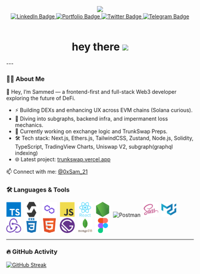 <div id="header" align="center">
  <img src="https://media.giphy.com/media/M9gbBd9nbDrOTu1Mqx/giphy.gif" width="100"/>
</div>
<div id="badges" align="center">
    <a href="https://www.linkedin.com/in/sammed-betadur-8b9b291a5/">
    <img src="https://img.shields.io/badge/LinkedIn-blue?style=for-the-badge&logo=linkedin&logoColor=white" alt="LinkedIn Badge"/>
  </a>
    <a href="https://blog-app-next-js-liard.vercel.app/">
    <img src="https://img.shields.io/badge/Portfolio-green?style=for-the-badge&logoColor=black" alt="Portfolio Badge"/>
  </a>
   <a href="https://x.com/0xSam_21">
    <img src="https://img.shields.io/badge/x-black?style=for-the-badge&logo=x&logoColor=white" alt="Twitter Badge"/>
  </a>
    <a href="https://t.me/Sammed_21">
    <img src="https://img.shields.io/badge/telegram-blue?style=for-the-badge&logo=telegram&logoColor=white" alt="Telegram Badge"/>
  </a>
 
</br>
  <img src="https://komarev.com/ghpvc/?username=sammed-21&style=flat-square&color=blue" alt=""/>
  <h1>
  hey there
  <img src="https://media.giphy.com/media/hvRJCLFzcasrR4ia7z/giphy.gif" width="30px"/>
</h1>
<!--   <div align="center">
  <img src="https://media.giphy.com/media/V6KJEbpPYQd1hkYFwD/giphy.gif" width="500" height="300"/>
</div> -->
</div>
  ---
 
### 👨‍💻 About Me  

👋 Hey, I’m Sammed — a frontend-first and full-stack Web3 developer exploring the future of DeFi.

- ⚡ Building DEXs and enhancing UX across EVM chains (Solana curious).  
- 🧠 Diving into subgraphs, backend infra, and impermanent loss mechanics.  
- 🔧 Currently working on exchange logic and TrunkSwap Preps.  
- 🛠 Tech stack: Next.js, Ethers.js, TailwindCSS, Zustand, Node.js, Solidity, TypeScript, TradingView Charts, Uniswap V2, subgraph(graphql indexing)
- 🌐 Latest project: [trunkswap.vercel.app](https://trunkswap.vercel.app)

📫 Connect with me: [@0xSam_21](https://x.com/0xSam_21)


### 🛠️ Languages & Tools

<div align="left">
  <img src="https://github.com/devicons/devicon/blob/master/icons/typescript/typescript-original.svg" title="TypeScript" alt="TypeScript" width="40" height="40"/>&nbsp;
  <img src="https://github.com/devicons/devicon/blob/master/icons/solidity/solidity-plain.svg" title="Solidity" alt="Solidity" width="40" height="40"/>&nbsp;
  <img src="https://github.com/devicons/devicon/blob/master/icons/polygon/polygon-original.svg" title="Polygon" alt="Polygon" width="40" height="40"/>&nbsp;
  <img src="https://github.com/devicons/devicon/blob/master/icons/javascript/javascript-original.svg" title="JavaScript" alt="JavaScript" width="40" height="40"/>&nbsp;
  <img src="https://github.com/devicons/devicon/blob/master/icons/react/react-original-wordmark.svg" title="React" alt="React" width="40" height="40"/>&nbsp;
  <img src="https://github.com/devicons/devicon/blob/master/icons/nodejs/nodejs-original.svg" title="Node.js" alt="Node.js" width="40" height="40"/>&nbsp;
  <img src="https://github.com/flathub/com.getpostman.Postman/blob/master/logo-mark.svg" title="Postman" alt="Postman" width="40" height="40"/>&nbsp;
  <img src="https://github.com/devicons/devicon/blob/master/icons/sass/sass-original.svg" title="Sass" alt="Sass" width="40" height="40"/>&nbsp;
  <img src="https://github.com/devicons/devicon/blob/master/icons/materialui/materialui-original.svg" title="Material UI" alt="Material UI" width="40" height="40"/>&nbsp;
  <img src="https://github.com/devicons/devicon/blob/master/icons/redux/redux-original.svg" title="Redux" alt="Redux" width="40" height="40"/>&nbsp;
  <img src="https://github.com/devicons/devicon/blob/master/icons/css3/css3-plain-wordmark.svg" title="CSS3" alt="CSS" width="40" height="40"/>&nbsp;
  <img src="https://github.com/devicons/devicon/blob/master/icons/html5/html5-original.svg" title="HTML5" alt="HTML" width="40" height="40"/>&nbsp;
  <img src="https://github.com/devicons/devicon/blob/master/icons/gatsby/gatsby-original.svg" title="Gatsby" alt="Gatsby" width="40" height="40"/>&nbsp;
  <img src="https://github.com/devicons/devicon/blob/master/icons/mongodb/mongodb-original-wordmark.svg" title="MongoDB" alt="MongoDB" width="40" height="40"/>&nbsp;
  <img src="https://github.com/devicons/devicon/blob/master/icons/figma/figma-original.svg" title="Figma" alt="Figma" width="40" height="40"/>&nbsp;
</div>

---

### 🔥 GitHub Activity  
[![GitHub Streak](https://streak-stats.demolab.com/?user=sammed-21&theme=dark)](https://git.io/streak-stats)



<!---
![Top Langs](https://github-readme-stats.vercel.app/api/top-langs/?username=sammed-21&exclude_repo=github-readme-stats,sammed-21.github.io)
[sammed's GitHub stats](https://github-readme-stats.vercel.app/api?username=sammed-21&show_icons=true&theme=radical)
[![trophy](https://github-profile-trophy.vercel.app/?username=sammed-21&theme=onedark)](https://github.com/ryo-ma/github-profile-trophy) !
sammed-21/sammed-21 is a ✨ special ✨ repository because its `README.md` (this file) appears on your GitHub profile.
You can click the Preview link to take a look at your changes.

web developer| blockchain developer | React | Next | Typescript | TailwindCss | Javascript | Node.js | Express.js
--->
